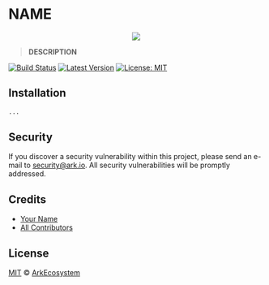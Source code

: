 # __NAME__

<p align="center">
    <img src="https://github.com/ArkEcosystem/__NAME__/blob/master/banner.png" />
</p>

> __DESCRIPTION__

[![Build Status](https://img.shields.io/travis/ArkEcosystem/__NAME__/master.svg?style=flat-square)](https://travis-ci.org/ArkEcosystem/__NAME__)
[![Latest Version](https://img.shields.io/github/release/ArkEcosystem/__NAME__.svg?style=flat-square)](https://github.com/ArkEcosystem/__NAME__/releases)
[![License: MIT](https://img.shields.io/badge/License-MIT-yellow.svg)](https://opensource.org/licenses/MIT)

## Installation

```bash
...
```

## Security

If you discover a security vulnerability within this project, please send an e-mail to security@ark.io. All security vulnerabilities will be promptly addressed.

## Credits

- [Your Name](https://github.com/octocat)
- [All Contributors](../../../../contributors)

## License

[MIT](LICENSE) © [ArkEcosystem](https://ark.io)
